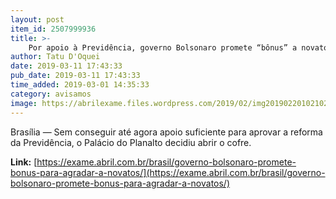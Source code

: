 ```yaml
---
layout: post
item_id: 2507999936
title: >-
    Por apoio à Previdência, governo Bolsonaro promete “bônus” a novatos
author: Tatu D'Oquei
date: 2019-03-11 17:43:33
pub_date: 2019-03-11 17:43:33
time_added: 2019-03-01 14:35:33
category: avisamos
image: https://abrilexame.files.wordpress.com/2019/02/img20190220102102156.jpg?quality=70&strip=info&w=680&h=453&crop=1
---
```


Brasília — Sem conseguir até agora apoio suficiente para aprovar a reforma da Previdência, o Palácio do Planalto decidiu abrir o cofre.

**Link:** [https://exame.abril.com.br/brasil/governo-bolsonaro-promete-bonus-para-agradar-a-novatos/](https://exame.abril.com.br/brasil/governo-bolsonaro-promete-bonus-para-agradar-a-novatos/)


